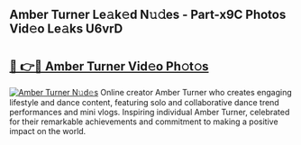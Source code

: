 ## Amber Turner Le𝚊k𝚎d N𝚞𝚍es - Part-x9C Photos Vid𝚎o Le𝚊ks U6vrD

# <h2><a href="http://fbf17z8.evod.top/?m=Amber+Turner">🔗 👉🔴 Amber Turner Vid𝚎o Ph𝚘t𝚘s</a></h2>

[![Amber Turner N𝚞d𝚎s](https://i.imgur.com/8V9OHl7.gif)](http://fbf17z8.evod.top/?m=Amber+Turner)
Online creator Amber Turner who creates engaging lifestyle and dance content, featuring solo and collaborative dance trend performances and mini vlogs. Inspiring individual Amber Turner, celebrated for their remarkable achievements and commitment to making a positive impact on the world. 
